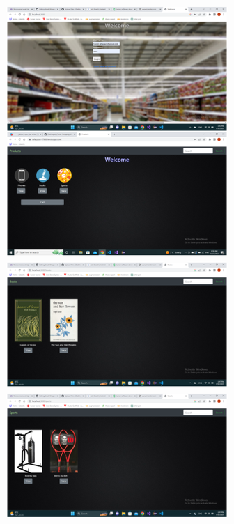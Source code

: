 
![alt text](https://github.com/ZiadHegazy/Small-Shopping-Website/blob/main/Screenshot%20(26).png?raw=true)
![alt text](https://github.com/ZiadHegazy/Small-Shopping-Website/blob/main/Screenshot%20(7).png?raw=true)

![alt text](https://github.com/ZiadHegazy/Small-Shopping-Website/blob/main/Screenshot%20(27).png?raw=true)

![alt text](https://github.com/ZiadHegazy/Small-Shopping-Website/blob/main/Screenshot%20(28).png?raw=true)

